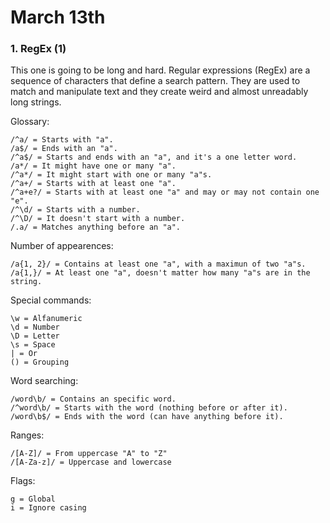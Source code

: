 # March 13th

### 1. RegEx (1)

This one is going to be long and hard. Regular expressions (RegEx) are a sequence of characters that define a search pattern. They are used to match and manipulate text and they create weird and almost unreadably long strings.

Glossary:
```
/^a/ = Starts with "a".
/a$/ = Ends with an "a".
/^a$/ = Starts and ends with an "a", and it's a one letter word.
/a*/ = It might have one or many "a".
/^a*/ = It might start with one or many "a"s.
/^a+/ = Starts with at least one "a".
/^a+e?/ = Starts with at least one "a" and may or may not contain one "e".
/^\d/ = Starts with a number.
/^\D/ = It doesn't start with a number.
/.a/ = Matches anything before an "a".
```

Number of appearences:
```
/a{1, 2}/ = Contains at least one "a", with a maximun of two "a"s.
/a{1,}/ = At least one "a", doesn't matter how many "a"s are in the string.
```

Special commands:
```
\w = Alfanumeric
\d = Number
\D = Letter
\s = Space
| = Or
() = Grouping
```

Word searching:
```
/word\b/ = Contains an specific word.
/^word\b/ = Starts with the word (nothing before or after it).
/word\b$/ = Ends with the word (can have anything before it).
```

Ranges:
```
/[A-Z]/ = From uppercase "A" to "Z"
/[A-Za-z]/ = Uppercase and lowercase
```

Flags:
```
g = Global
i = Ignore casing
```

